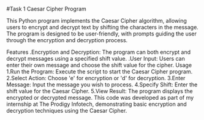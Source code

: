 #Task 1 Caesar Cipher Program

This Python program implements the Caesar Cipher algorithm, allowing users to encrypt and decrypt text by shifting the characters in the message. The program is designed to be user-friendly, with prompts guiding the user through the encryption and decryption process.

Features
.Encryption and Decryption: The program can both encrypt and decrypt messages using a specified shift value.
.User Input: Users can enter their own message and choose the shift value for the cipher.
Usage
1.Run the Program: Execute the script to start the Caesar Cipher program.
2.Select Action: Choose 'e' for encryption or 'd' for decryption.
3.Enter Message: Input the message you wish to process.
4.Specify Shift: Enter the shift value for the Caesar Cipher.
5.View Result: The program displays the encrypted or decrypted message.
This code was developed as part of my internship at The Prodigy Infotech, demonstrating basic encryption and decryption techniques using the Caesar Cipher.
